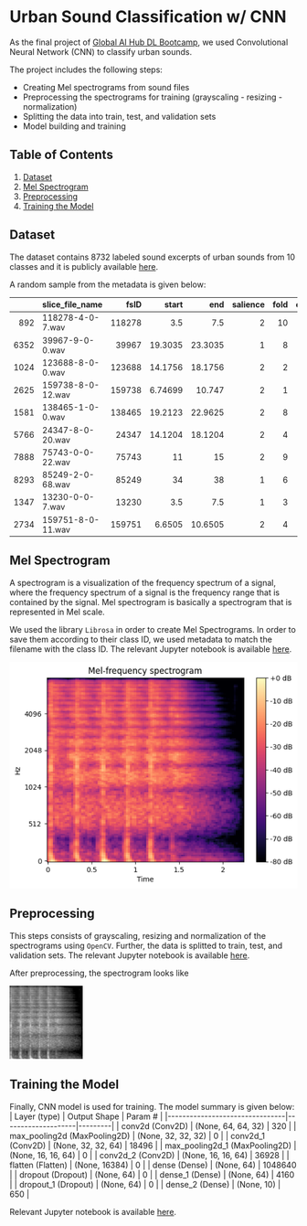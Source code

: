 # Urban Sound Classification w/ CNN

As the final project of [Global AI Hub DL Bootcamp](https://globalaihub.com/activity/), we used Convolutional Neural Network (CNN) to classify urban sounds.

The project includes the following steps:
- Creating Mel spectrograms from sound files
- Preprocessing the spectrograms for training (grayscaling - resizing - normalization)
- Splitting the data into train, test, and validation sets
- Model building and training 

## Table of Contents
1. [Dataset](#Dataset)
2. [Mel Spectrogram](#Mel-Spectrogram)
3. [Preprocessing](#Preprocessing)
4. [Training the Model](#Training-the-Model)

## Dataset
The dataset contains 8732 labeled sound excerpts of urban sounds from 10 classes and it is publicly available [here](https://urbansounddataset.weebly.com/urbansound8k.html).

A random sample from the metadata is given below:

|      | slice_file_name   |   fsID |    start |     end |   salience |   fold |   classID | class            |
|-----:|:------------------|-------:|---------:|--------:|-----------:|-------:|----------:|:-----------------|
|  892 | 118278-4-0-7.wav  | 118278 |  3.5     |  7.5    |          2 |     10 |         4 | drilling         |
| 6352 | 39967-9-0-0.wav   |  39967 | 19.3035  | 23.3035 |          1 |      8 |         9 | street_music     |
| 1024 | 123688-8-0-0.wav  | 123688 | 14.1756  | 18.1756 |          2 |      2 |         8 | siren            |
| 2625 | 159738-8-0-12.wav | 159738 |  6.74699 | 10.747  |          2 |      1 |         8 | siren            |
| 1581 | 138465-1-0-0.wav  | 138465 | 19.2123  | 22.9625 |          2 |      8 |         1 | car_horn         |
| 5766 | 24347-8-0-20.wav  |  24347 | 14.1204  | 18.1204 |          2 |      4 |         8 | siren            |
| 7888 | 75743-0-0-22.wav  |  75743 | 11       | 15      |          2 |      9 |         0 | air_conditioner  |
| 8293 | 85249-2-0-68.wav  |  85249 | 34       | 38      |          1 |      6 |         2 | children_playing |
| 1347 | 13230-0-0-7.wav   |  13230 |  3.5     |  7.5    |          1 |      3 |         0 | air_conditioner  |
| 2734 | 159751-8-0-11.wav | 159751 |  6.6505  | 10.6505 |          2 |      4 |         8 | siren            |

## Mel Spectrogram
A spectrogram is a visualization of the frequency spectrum of a signal, where the frequency spectrum of a signal is the frequency range that is contained by the signal. Mel spectrogram is basically a spectrogram that is represented in Mel scale.

We used the library ```Librosa``` in order to create Mel Spectrograms. In order to save them according to their class ID, we used metadata to match the filename with the class ID. The relevant Jupyter notebook is available [here](https://github.com/KemalAkin/urban-sound-classification/blob/main/spectogram.ipynb). 

![Mel Spectrogram](https://github.com/KemalAkin/urban-sound-classification/blob/main/TestFiles/mspect_test.png?raw=true)

## Preprocessing  
This steps consists of grayscaling, resizing and normalization of the spectrograms using ```OpenCV```. Further, the data is splitted to train, test, and validation sets. The relevant Jupyter notebook is available [here](https://github.com/KemalAkin/urban-sound-classification/blob/main/preprocessing.ipynb).

After preprocessing, the spectrogram looks like

![Processed Image](https://github.com/KemalAkin/urban-sound-classification/blob/main/TestFiles/mspect_test_gray.png?raw=true)

## Training the Model
Finally, CNN model is used for training. The model summary is given below:
| Layer (type)                   | Output Shape       | Param # |
|--------------------------------|--------------------|---------|
| conv2d (Conv2D)                | (None, 64, 64, 32) | 320     |
| max_pooling2d (MaxPooling2D)   | (None, 32, 32, 32) | 0       |
| conv2d_1 (Conv2D)              | (None, 32, 32, 64) | 18496   |
| max_pooling2d_1 (MaxPooling2D) | (None, 16, 16, 64) | 0       |
| conv2d_2 (Conv2D)              | (None, 16, 16, 64) | 36928   |
| flatten (Flatten)              | (None, 16384)      | 0       |
| dense (Dense)                  | (None, 64)         | 1048640 |
| dropout (Dropout)              | (None, 64)         | 0       |
| dense_1 (Dense)                | (None, 64)         | 4160    |
| dropout_1 (Dropout)            | (None, 64)         | 0       |
| dense_2 (Dense)                | (None, 10)         | 650     |

Relevant Jupyter notebook is available [here](https://github.com/KemalAkin/urban-sound-classification/blob/main/cnn_model_trained.ipynb).

